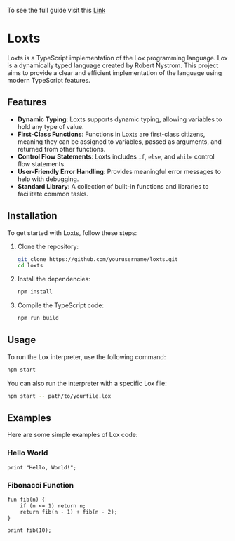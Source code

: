 To see the full guide visit this [Link](https://github.com/alikhan410/jlox)

# Loxts

Loxts is a TypeScript implementation of the Lox programming language. Lox is a dynamically typed language created by Robert Nystrom. This project aims to provide a clear and efficient implementation of the language using modern TypeScript features.

## Features

- **Dynamic Typing**: Loxts supports dynamic typing, allowing variables to hold any type of value.
- **First-Class Functions**: Functions in Loxts are first-class citizens, meaning they can be assigned to variables, passed as arguments, and returned from other functions.
- **Control Flow Statements**: Loxts includes `if`, `else`, and `while` control flow statements.
- **User-Friendly Error Handling**: Provides meaningful error messages to help with debugging.
- **Standard Library**: A collection of built-in functions and libraries to facilitate common tasks.

## Installation

To get started with Loxts, follow these steps:

1. Clone the repository:

   ```bash
   git clone https://github.com/yourusername/loxts.git
   cd loxts
   ```

2. Install the dependencies:

   ```bash
   npm install
   ```

3. Compile the TypeScript code:

   ```bash
   npm run build
   ```

## Usage

To run the Lox interpreter, use the following command:

```bash
npm start
```

You can also run the interpreter with a specific Lox file:

```bash
npm start -- path/to/yourfile.lox
```

## Examples

Here are some simple examples of Lox code:

### Hello World

```lox
print "Hello, World!";
```

### Fibonacci Function

```lox
fun fib(n) {
    if (n <= 1) return n;
    return fib(n - 1) + fib(n - 2);
}

print fib(10);
```
